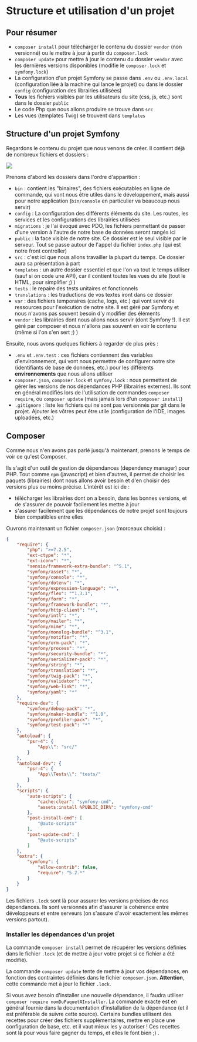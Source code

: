 # Structure et utilisation d'un projet

## Pour résumer

- `composer install` pour télécharger le contenu du dossier `vendor` (non versionné) ou le mettre à jour à partir du `composer.lock`
- `composer update` pour mettre à jour le contenu du dossier `vendor` avec les dernières versions disponibles (modifie le `composer.lock` et `symfony.lock`)
- La configuration d'un projet Symfony se passe dans `.env` ou `.env.local` (configuration liée à la machine qui lance le projet) ou dans le dossier `config` (configuration des librairies utilisées)
- **Tous** les fichiers visibles par les utilisateurs du site (css, js, etc.) sont dans le dossier `public`
- Le code Php que nous allons produire se trouve dans `src`
- Les vues (templates Twig) se trouvent dans `templates`

## Structure d'un projet Symfony

Regardons le contenu du projet que nous venons de créer. Il contient déjà de nombreux fichiers et dossiers :

![](/assets/img/php/symfony_fichiers.png)

Prenons d'abord les dossiers dans l'ordre d'apparition :

- `bin` : contient les "binaires", des fichiers exécutables en ligne de commande, qui vont nous être utiles dans le développement, mais aussi pour notre application (`bin/console` en particulier va beaucoup nous servir)
- `config` : La configuration des différents éléments du site. Les routes, les services et les configurations des librairies utilisées
- `migrations` : je l'ai évoqué avec PDO, les fichiers permettant de passer d'une version à l'autre de notre base de données seront rangés ici
- `public` : la face visible de notre site. Ce dossier est le seul visible par le serveur. Tout se passe autour de l'appel du fichier `index.php` (qui est notre front controller)
- `src` : c'est ici que nous allons travailler la plupart du temps. Ce dossier aura sa présentation à part
- `templates` : un autre dossier essentiel et que l'on va tout le temps utiliser (sauf si on code une API), car il contient toutes les vues du site (tout le HTML, pour simplifier ;) )
- `tests` : le repaire des tests unitaires et fonctionnels
- `translations` : les traductions de vos textes iront dans ce dossier
- `var` : des fichiers temporaires (cache, logs, etc.) qui vont servir de ressources pour l'exécution de notre site. Il est géré par Symfony et nous n'avons pas souvent besoin d'y modifier des éléments
- `vendor` : les librairies dont nous allons nous servir (dont Symfony !). Il est géré par composer et nous n'allons pas souvent en voir le contenu (même si l'on s'en sert ;) )

Ensuite, nous avons quelques fichiers à regarder de plus près : 

- `.env` et `.env.test` : ces fichiers contiennent des variables d'environnement, qui vont nous permettre de configurer notre site (identifiants de base de données, etc.) pour les différents **environnements** que nous allons utiliser
- `composer.json`, `composer.lock` et `symfony.lock` : nous permettent de gérer les versions de nos dépendances PHP (librairies externes). Ils sont en général modifiés lors de l'utilisation de commandes `composer require`, ou `composer update` (mais jamais lors d'un `composer install`)
- `.gitignore` : liste les fichiers qui ne sont pas versionnés par git dans le projet. Ajouter les vôtres peut être utile (configuration de l'IDE, images uploadées, etc.)

## Composer

Comme nous n'en avons pas parlé jusqu'à maintenant, prenons le temps de voir ce qu'est Composer.

Ils s'agit d'un outil de gestion de dépendances (dependency manager) pour PHP. Tout comme `npm` (javascript) et bien d'autres, il permet de choisir les paquets (librairies) dont nous allons avoir besoin et d'en choisir des versions plus ou moins précise. L'intérêt est ici de :
- télécharger les librairies dont on a besoin, dans les bonnes versions, et de s'assurer de pouvoir facilement les mettre à jour
- s'assurer facilement que les dépendances de notre projet sont toujours bien compatibles entre elles

Ouvrons maintenant un fichier `composer.json` (morceaux choisis) :

```json
{
    "require": {
        "php": ">=7.2.5",
        "ext-ctype": "*",
        "ext-iconv": "*",
        "sensio/framework-extra-bundle": "^5.1",
        "symfony/asset": "*",
        "symfony/console": "*",
        "symfony/dotenv": "*",
        "symfony/expression-language": "*",
        "symfony/flex": "^1.3.1",
        "symfony/form": "*",
        "symfony/framework-bundle": "*",
        "symfony/http-client": "*",
        "symfony/intl": "*",
        "symfony/mailer": "*",
        "symfony/mime": "*",
        "symfony/monolog-bundle": "^3.1",
        "symfony/notifier": "*",
        "symfony/orm-pack": "*",
        "symfony/process": "*",
        "symfony/security-bundle": "*",
        "symfony/serializer-pack": "*",
        "symfony/string": "*",
        "symfony/translation": "*",
        "symfony/twig-pack": "*",
        "symfony/validator": "*",
        "symfony/web-link": "*",
        "symfony/yaml": "*"
    },
    "require-dev": {
        "symfony/debug-pack": "*",
        "symfony/maker-bundle": "^1.0",
        "symfony/profiler-pack": "*",
        "symfony/test-pack": "*"
    },
    "autoload": {
        "psr-4": {
            "App\\": "src/"
        }
    },
    "autoload-dev": {
        "psr-4": {
            "App\\Tests\\": "tests/"
        }
    },
    "scripts": {
        "auto-scripts": {
            "cache:clear": "symfony-cmd",
            "assets:install %PUBLIC_DIR%": "symfony-cmd"
        },
        "post-install-cmd": [
            "@auto-scripts"
        ],
        "post-update-cmd": [
            "@auto-scripts"
        ]
    },
    "extra": {
        "symfony": {
            "allow-contrib": false,
            "require": "5.2.*"
        }
    }
}
```

Les fichiers `.lock` sont là pour assurer les versions précises de nos dépendances. Ils sont versionnés afin d'assurer la cohérence entre développeurs et entre serveurs (on s'assure d'avoir exactement les mêmes versions partout). 

### Installer les dépendances d'un projet

La commande `composer install` permet de récupérer les versions définies dans le fichier `.lock` (et de mettre à jour votre projet si ce fichier a été modifié).

La commande `composer update` tente de mettre à jour vos dépendances, en fonction des contraintes définies dans le fichier `composer.json`. **Attention**, cette commande met à jour le fichier `.lock`.

Si vous avez besoin d'installer une nouvelle dépendance, il faudra utiliser `composer require nomDuPaquetAInstaller`. La commande exacte est en général fournie dans la documentation d'installation de la dépendance (et il est préférable de suivre cette source). Certains bundles utilisent des recettes pour créer des fichiers supplémentaires, mettre en place une configuration de base, etc. et il vaut mieux les y autoriser ! Ces recettes sont là pour vous faire gagner du temps, et elles le font bien ;) .